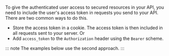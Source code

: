 To give the authenticated user access to secured resources in your API, you need to include the user's access token in requests you send to your API. 
There are two common ways to do this. 
* Store the access token in a cookie. The access token is then included in all requests sent to your server. 
Or
* Add `access_token` to the `Authorization` header using the `Bearer` scheme. 

::: note
The examples below use the second approach.
:::